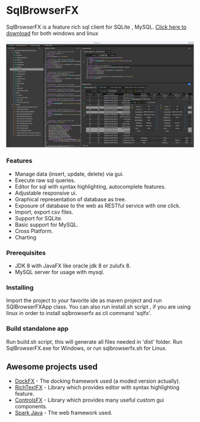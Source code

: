 # SqlBrowserFX

SqlBrowserFX is a feature rich sql client for SQLite , MySQL.
[Click here to download](https://gitlab.com/Paris_Kolovos/sqlbrowser/raw/development/builds/sqlbrowserfx-latest.tar.gz) for both windows and linux 

![](images/sqlbrowserfx.png)

### Features

* Manage data (insert, update, delete) via gui.
* Execute raw sql queries.
* Editor for sql with syntax highlighting, autocomplete features.
* Adjustable responsive ui.
* Graphical representation of database as tree.
* Exposure of database to the web as RESTful service with one click.
* Import, export csv files.
* Support for SQLite.
* Basic support for MySQL.
* Cross Platform.
* Charting


### Prerequisites

* JDK 8 with JavaFX like oracle jdk 8 or zulufx 8.
* MySQL server for usage with mysql.

### Installing

Import the project to your favorite ide as maven project and run SQlBrowserFXApp class.
You can also run install.sh script , if you are using linux in order to install sqlbrowserfx as cli command
'sqlfx'.


### Build standalone app

Run build.sh script, this will generate all files needed in 'dist' folder.
Run SqlBrowserFX.exe for Windows, or run sqlbrowserfx.sh for Linux.


## Awesome projects used

* [DockFX](https://github.com/RobertBColton/DockFX) - The docking framework used (a moded version actually).
* [RichTextFΧ](https://github.com/FXMisc/RichTextFX) - Library which provides editor with syntax highlighting feature.
* [ControlsFX](https://github.com/controlsfx/controlsfx) - Library which provides many useful custom gui components.
* [Spark Java](https://github.com/perwendel/spark)  - The web framework used.




